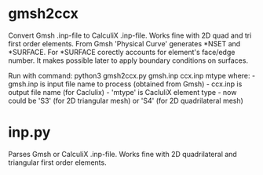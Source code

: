 # gmsh2ccx

Convert Gmsh .inp-file to CalculiX .inp-file.
Works fine with 2D quad and tri first order elements.
From Gmsh 'Physical Curve' generates *NSET and *SURFACE.
For *SURFACE corectly accounts for element's face/edge number.
It makes possible later to apply boundary conditions on surfaces.

Run with command:
    python3 gmsh2ccx.py gmsh.inp ccx.inp mtype
    where:
        - gmsh.inp is input file name to process (obtained from Gmsh)
        - ccx.inp is output file name (for Caclulix)
        - 'mtype' is CacluliX element type - now could be 'S3'
        (for 2D triangular mesh) or 'S4' (for 2D quadrilateral mesh)



# inp.py

Parses Gmsh or CalculiX .inp-file.
Works fine with 2D quadrilateral and triangular first order elements.
